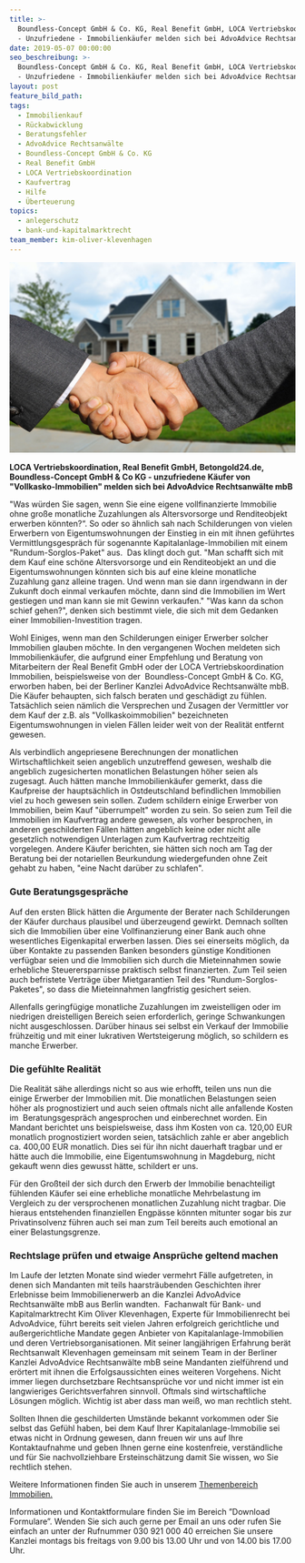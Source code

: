 ```yaml
---
title: >-
  Boundless-Concept GmbH & Co. KG, Real Benefit GmbH, LOCA Vertriebskoordination
  - Unzufriedene - Immobilienkäufer melden sich bei AdvoAdvice Rechtsanwälte mbB
date: 2019-05-07 00:00:00
seo_beschreibung: >-
  Boundless-Concept GmbH & Co. KG, Real Benefit GmbH, LOCA Vertriebskoordination
  - Unzufriedene - Immobilienkäufer melden sich bei AdvoAdvice Rechtsanwälte mbB
layout: post
feature_bild_path:
tags:
  - Immobilienkauf
  - Rückabwicklung
  - Beratungsfehler
  - AdvoAdvice Rechtsanwälte
  - Boundless-Concept GmbH & Co. KG
  - Real Benefit GmbH
  - LOCA Vertriebskoordination
  - Kaufvertrag
  - Hilfe
  - Überteuerung
topics:
  - anlegerschutz
  - bank-und-kapitalmarktrecht
team_member: kim-oliver-klevenhagen
---
```


![](/uploads/hauskauf.jpg)

**LOCA Vertriebskoordination, Real Benefit GmbH, Betongold24.de, Boundless-Concept GmbH & Co KG - unzufriedene K&auml;ufer von "Vollkasko-Immobilien" melden sich bei AdvoAdvice Rechtsanw&auml;lte mbB**

"Was w&uuml;rden Sie sagen, wenn Sie eine eigene vollfinanzierte Immobilie ohne gro&szlig;e monatliche Zuzahlungen als Altersvorsorge und Renditeobjekt erwerben k&ouml;nnten?“. So oder so &auml;hnlich sah nach Schilderungen von vielen Erwerbern von Eigentumswohnungen der Einstieg in ein mit ihnen gef&uuml;hrtes Vermittlungsgespr&auml;ch f&uuml;r sogenannte KapitaIanlage-Immobilien mit einem "Rundum-Sorglos-Paket" aus.&nbsp; Das klingt doch gut. "Man schafft sich mit dem Kauf eine sch&ouml;ne Altersvorsorge und ein Renditeobjekt an und die Eigentumswohnungen k&ouml;nnten sich bis auf eine kleine monatliche Zuzahlung ganz alleine tragen. Und wenn man sie dann irgendwann in der Zukunft doch einmal verkaufen m&ouml;chte, dann sind die Immobilien im Wert gestiegen und man kann sie mit Gewinn verkaufen." "Was kann da schon schief gehen?", denken sich bestimmt viele, die sich mit dem Gedanken einer Immobilien-Investition tragen.

Wohl Einiges, wenn man den Schilderungen einiger Erwerber solcher Immobilien glauben m&ouml;chte. In den vergangenen Wochen meldeten sich Immobilienk&auml;ufer, die aufgrund einer Empfehlung und Beratung von Mitarbeitern der Real Benefit GmbH oder der LOCA Vertriebskoordination Immobilien, beispielsweise von der&nbsp; Boundless-Concept GmbH & Co. KG, erworben haben, bei der Berliner Kanzlei AdvoAdvice Rechtsanw&auml;lte mbB. Die K&auml;ufer behaupten, sich falsch beraten und gesch&auml;digt zu f&uuml;hlen. Tats&auml;chlich seien n&auml;mlich die Versprechen und Zusagen der Vermittler vor dem Kauf der z.B. als "Vollkaskoimmobilien" bezeichneten Eigentumswohnungen in vielen F&auml;llen leider weit von der Realit&auml;t entfernt gewesen.

Als verbindlich angepriesene Berechnungen der monatlichen Wirtschaftlichkeit seien angeblich unzutreffend gewesen, weshalb die angeblich zugesicherten monatlichen Belastungen h&ouml;her seien als zugesagt. Auch h&auml;tten manche Immobilienk&auml;ufer gemerkt, dass die Kaufpreise der haupts&auml;chlich in Ostdeutschland befindlichen Immobilien viel zu hoch gewesen sein sollen. Zudem schildern einige Erwerber von Immobilien, beim Kauf "&uuml;berrumpelt" worden zu sein. So seien zum Teil die Immobilien im Kaufvertrag andere gewesen, als vorher besprochen, in anderen geschilderten F&auml;llen h&auml;tten angeblich keine oder nicht alle gesetzlich notwendigen Unterlagen zum Kaufvertrag rechtzeitig vorgelegen. Andere K&auml;ufer berichten, sie h&auml;tten sich noch am Tag der Beratung bei der notariellen Beurkundung wiedergefunden ohne Zeit gehabt zu haben, "eine Nacht dar&uuml;ber zu schlafen".

### **Gute Beratungsgespr&auml;che**

Auf den ersten Blick h&auml;tten die Argumente der Berater nach Schilderungen der K&auml;ufer durchaus plausibel und &uuml;berzeugend gewirkt. Demnach sollten sich die Immobilien &uuml;ber eine Vollfinanzierung einer Bank auch ohne wesentliches Eigenkapital erwerben lassen. Dies sei einerseits m&ouml;glich, da &uuml;ber Kontakte zu passenden Banken besonders g&uuml;nstige Konditionen verf&uuml;gbar seien und die Immobilien sich durch die Mieteinnahmen sowie erhebliche Steuerersparnisse praktisch selbst finanzierten. Zum Teil seien auch befristete Vertr&auml;ge &uuml;ber Mietgarantien Teil des "Rundum-Sorglos-Paketes", so dass die Mieteinnahmen langfristig gesichert seien.&nbsp;

Allenfalls geringf&uuml;gige monatliche Zuzahlungen im zweistelligen oder im niedrigen dreistelligen Bereich seien erforderlich, geringe Schwankungen nicht ausgeschlossen. Dar&uuml;ber hinaus sei selbst ein Verkauf der Immobilie fr&uuml;hzeitig und mit einer lukrativen Wertsteigerung m&ouml;glich, so schildern es manche Erwerber.

### **Die gef&uuml;hlte Realit&auml;t**

Die Realit&auml;t s&auml;he allerdings nicht so aus wie erhofft, teilen uns nun die einige Erwerber der Immobilien mit. Die monatlichen Belastungen seien h&ouml;her als prognostiziert und auch seien oftmals nicht alle anfallende Kosten im&nbsp; Beratungsgespr&auml;ch angesprochen und einberechnet worden. Ein Mandant berichtet uns beispielsweise, dass ihm Kosten von ca. 120,00 EUR monatlich prognostiziert worden seien, tats&auml;chlich zahle er aber angeblich ca. 400,00 EUR monatlich. Dies sei f&uuml;r ihn nicht dauerhaft tragbar und er h&auml;tte auch die Immobilie, eine Eigentumswohnung in Magdeburg, nicht gekauft wenn dies gewusst h&auml;tte, schildert er uns.

F&uuml;r den Gro&szlig;teil der sich durch den Erwerb der Immobilie benachteiligt f&uuml;hlenden K&auml;ufer sei eine erhebliche monatliche Mehrbelastung im Vergleich zu der versprochenen monatlichen Zuzahlung nicht tragbar. Die hieraus entstehenden finanziellen Engp&auml;sse k&ouml;nnten mitunter sogar bis zur Privatinsolvenz f&uuml;hren auch sei man zum Teil bereits auch emotional an einer Belastungsgrenze.&nbsp;

### Rechtslage pr&uuml;fen und etwaige Anspr&uuml;che geltend machen

Im Laufe der letzten Monate sind wieder vermehrt F&auml;lle aufgetreten, in denen sich Mandanten mit teils haarstr&auml;ubenden Geschichten ihrer Erlebnisse beim Immobilienerwerb an die Kanzlei AdvoAdvice Rechtsanw&auml;lte mbB aus Berlin wandten.&nbsp; Fachanwalt f&uuml;r Bank- und Kapitalmarktrecht Kim Oliver Klevenhagen, Experte f&uuml;r Immobilienrecht bei AdvoAdvice, f&uuml;hrt bereits seit vielen Jahren erfolgreich gerichtliche und au&szlig;ergerichtliche Mandate gegen Anbieter von Kapitalanlage-Immobilien und deren Vertriebsorganisationen. Mit seiner langj&auml;hrigen Erfahrung ber&auml;t Rechtsanwalt Klevenhagen gemeinsam mit seinem Team in der Berliner Kanzlei AdvoAdvice Rechtsanw&auml;lte mbB seine Mandanten zielf&uuml;hrend und er&ouml;rtert mit ihnen die Erfolgsaussichten eines weiteren Vorgehens. Nicht immer liegen durchsetzbare Rechtsanspr&uuml;che vor und nicht immer ist ein langwieriges Gerichtsverfahren sinnvoll. Oftmals sind wirtschaftliche L&ouml;sungen m&ouml;glich. Wichtig ist aber dass man wei&szlig;, wo man rechtlich steht.

Sollten Ihnen die geschilderten Umst&auml;nde bekannt vorkommen oder Sie selbst das Gef&uuml;hl haben, bei dem Kauf Ihrer Kapitalanlage-Immobilie sei etwas nicht in Ordnung gewesen, dann freuen wir uns auf Ihre Kontaktaufnahme und geben Ihnen gerne eine kostenfreie, verst&auml;ndliche und f&uuml;r Sie nachvollziehbare Ersteinsch&auml;tzung damit Sie wissen, wo Sie rechtlich stehen.

Weitere Informationen finden Sie auch in unserem [Themenbereich Immobilien.](https://advoadvice.de/themen/immobilienrecht/)

Informationen und Kontaktformulare finden Sie im Bereich ”Download Formulare”. Wenden Sie sich auch gerne per Email an uns oder rufen Sie einfach an unter der Rufnummer 030 921 000 40 erreichen Sie unsere Kanzlei montags bis freitags von 9.00 bis 13.00 Uhr und von 14.00 bis 17.00 Uhr.&nbsp;